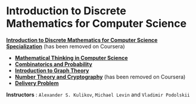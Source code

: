 # Introduction to Discrete Mathematics for Computer Science

**[Introduction to Discrete Mathematics for Computer Science Specialization](https://www.coursera.org/specializations/discrete-mathematics?)** (has been removed on Coursera)
+ **[Mathematical Thinking in Computer Science](https://www.coursera.org/learn/what-is-a-proof?specialization=discrete-mathematics)**
+ **[Combinatorics and Probability](https://www.coursera.org/learn/combinatorics?specialization=discrete-mathematics)**
+ **[Introduction to Graph Theory](https://www.coursera.org/learn/graphs?specialization=discrete-mathematics)**
+ **[Number Theory and Cryptography](https://www.coursera.org/learn/number-theory-cryptography?specialization=discrete-mathematics)** (has been removed on Coursera)
+ **[Delivery Problem](https://www.coursera.org/learn/delivery-problem)**


**Instructors** : `Alexander S. Kulikov`, `Michael Levin` and `Vladimir Podolskii`
